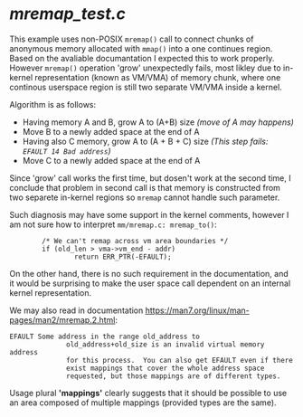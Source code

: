 # _mremap_test.c_

This example uses non-POSIX `mremap()` call to connect chunks of anonymous memory allocated with `mmap()` into a one continues region. Based on the avaliable documantation I expected this to work properly. However `mremap()` operation 'grow' unexpectedly fails, most likley due to in-kernel representation (known as VM/VMA) of memory chunk, where one continous userspace region is still two separate VM/VMA inside a kernel.

Algorithm is as follows:
- Having memory A and B, grow A to (A+B) size _(move of A may happens)_
- Move B to a newly added space at the end of A
- Having also C memory, grow A to (A + B + C) size _(This step fails: `EFAULT 14 Bad address`)_
- Move C to a newly added space at the end of A

Since 'grow' call works the first time, but dosen't work at the second time, I conclude that problem in second call is that memory is constructed from two separete in-kernel regions so `mremap` cannot handle such parameter.

Such diagnosis may have some support in the kernel comments, however I am not sure how to interpret `mm/mremap.c: mremap_to()`:
``` 
        /* We can't remap across vm area boundaries */
        if (old_len > vma->vm_end - addr)
                return ERR_PTR(-EFAULT);
```
On the other hand, there is no such requirement in the documentation, and it would be surprising to make the user space call dependent on an internal kernel representation. 

We may also read in documentation https://man7.org/linux/man-pages/man2/mremap.2.html:
```
EFAULT Some address in the range old_address to
              old_address+old_size is an invalid virtual memory address
              for this process.  You can also get EFAULT even if there
              exist mappings that cover the whole address space
              requested, but those mappings are of different types.
```
Usage plural **'mappings'** clearly suggests that it should be possible to use an area composed of multiple mappings (provided types are the same).
